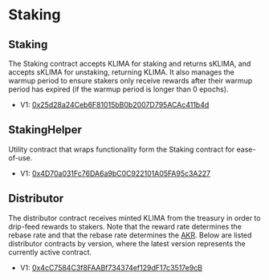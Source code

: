 # Staking

## **Staking**

The Staking contract accepts KLIMA for staking and returns sKLIMA, and accepts sKLIMA for unstaking, returning KLIMA. It also manages the warmup period to ensure stakers only receive rewards after their warmup period has expired (if the warmup period is longer than 0 epochs).&#x20;

* V1: [0x25d28a24Ceb6F81015bB0b2007D795ACAc411b4d](https://polygonscan.com/address/0x25d28a24Ceb6F81015bB0b2007D795ACAc411b4d)

## StakingHelper

Utility contract that wraps functionality form the Staking contract for ease-of-use.

* V1: [0x4D70a031Fc76DA6a9bC0C922101A05FA95c3A227](https://polygonscan.com/address/0x4D70a031Fc76DA6a9bC0C922101A05FA95c3A227#code)

## Distributor

The distributor contract receives minted KLIMA from the treasury in order to drip-feed rewards to stakers. Note that the reward rate determines the rebase rate and that the rebase rate determines the [AKR](../glossary.md#akr). Below are listed distributor contracts by version, where the latest version represents the currently active contract.

* V1:  [0x4cC7584C3f8FAABf734374ef129dF17c3517e9cB](https://polygonscan.com/address/0x4cC7584C3f8FAABf734374ef129dF17c3517e9cB)
